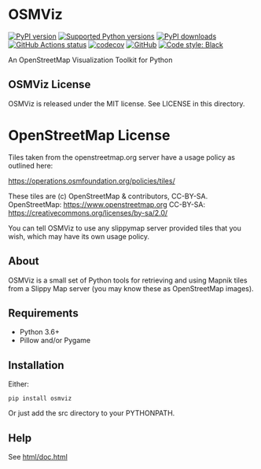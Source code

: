 # OSMViz

[![PyPI version](https://img.shields.io/pypi/v/osmviz.svg?logo=pypi&logoColor=FFE873)](https://pypi.python.org/pypi/osmviz/)
[![Supported Python versions](https://img.shields.io/pypi/pyversions/osmviz.svg?logo=python&logoColor=FFE873)](https://pypi.python.org/pypi/osmviz/)
[![PyPI downloads](https://img.shields.io/pypi/dm/osmviz.svg)](https://pypistats.org/packages/pypistats)
[![GitHub Actions status](https://github.com/hugovk/osmviz/workflows/Test/badge.svg)](https://github.com/hugovk/osmviz/actions)
[![codecov](https://codecov.io/gh/hugovk/osmviz/branch/master/graph/badge.svg)](https://codecov.io/gh/hugovk/osmviz)
[![GitHub](https://img.shields.io/github/license/hugovk/osmviz.svg)](LICENSE)
[![Code style: Black](https://img.shields.io/badge/code%20style-Black-000000.svg)](https://github.com/psf/black)

An OpenStreetMap Visualization Toolkit for Python

## OSMViz License

OSMViz is released under the MIT license.
See LICENSE in this directory.


# OpenStreetMap License

Tiles taken from the openstreetmap.org server
have a usage policy as outlined here:

https://operations.osmfoundation.org/policies/tiles/

These tiles are (c) OpenStreetMap & contributors, CC-BY-SA.
OpenStreetMap: https://www.openstreetmap.org
CC-BY-SA: https://creativecommons.org/licenses/by-sa/2.0/

You can tell OSMViz to use any slippymap server provided
tiles that you wish, which may have its own usage policy.

## About

OSMViz is a small set of Python tools for retrieving
and using Mapnik tiles from a Slippy Map server
(you may know these as OpenStreetMap images).

## Requirements

* Python 3.6+
* Pillow and/or Pygame 

## Installation

Either:

    pip install osmviz

Or just add the src directory to your PYTHONPATH.

## Help

See [html/doc.html](https://hugovk.github.io/osmviz/html/doc.html)
